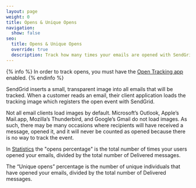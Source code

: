 ```yaml
---
layout: page
weight: 0
title: Opens & Unique Opens
navigation:
  show: false
seo:
  title: Opens & Unique Opens
  override: true
  description: Track how many times your emails are opened with SendGrid
---
```


{% info %}
In order to track opens, you must have the [Open Tracking app]({{root_url}}/User_Guide/Settings/tracking.html) enabled.
{% endinfo %}


SendGrid inserts a small, transparent image into all emails that will be tracked. When a customer reads an email, their client application loads the tracking image which registers the open event with SendGrid.

Not all email clients load images by default. Microsoft’s Outlook, Apple’s Mail.app, Mozilla’s Thunderbird, and Google’s Gmail do not load images. As such, there may be many occasions where recipients will have received a message, opened it, and it will never be counted as opened because there is no way to track the event.

In [Statistics]({{root_url}}/User_Guide/Statistics/index.html) the "opens percentage" is the total number of times your users opened your emails, divided by the total number of Delivered messages.

The “Unique opens” percentage is the number of unique individuals that have opened your emails, divided by the total number of Delivered messages.
